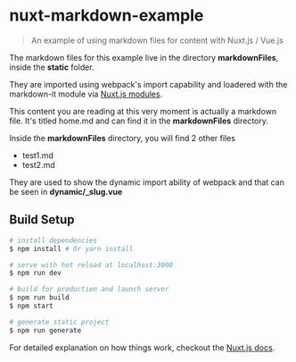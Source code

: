 # nuxt-markdown-example

> An example of using markdown files for content with Nuxt.js / Vue.js

The markdown files for this example live in the directory **markdownFiles**, inside the **static** folder.

They are imported using webpack's import capability and loadered with the markdown-it module via [Nuxt.js modules](https://github.com/nuxt-community/modules).

This content you are reading at this very moment is actually a markdown file. It's titled home.md and can find it in the **markdownFiles** directory.

Inside the **markdownFiles** directory, you will find 2 other files
- test1.md
- test2.md

They are used to show the dynamic import ability of webpack and that can be seen in **dynamic/_slug.vue**

## Build Setup

``` bash
# install dependencies
$ npm install # Or yarn install

# serve with hot reload at localhost:3000
$ npm run dev

# build for production and launch server
$ npm run build
$ npm start

# generate static project
$ npm run generate
```

For detailed explanation on how things work, checkout the [Nuxt.js docs](https://github.com/nuxt/nuxt.js).
